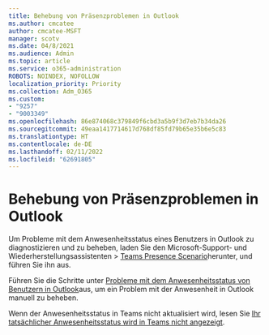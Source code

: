 ```yaml
---
title: Behebung von Präsenzproblemen in Outlook
ms.author: cmcatee
author: cmcatee-MSFT
manager: scotv
ms.date: 04/8/2021
ms.audience: Admin
ms.topic: article
ms.service: o365-administration
ROBOTS: NOINDEX, NOFOLLOW
localization_priority: Priority
ms.collection: Adm_O365
ms.custom:
- "9257"
- "9003349"
ms.openlocfilehash: 86e874068c379849f6cbd3a5b9f3d7eb7b34da26
ms.sourcegitcommit: 49eaa1417714617d768df85fd79b65e35b6e5c83
ms.translationtype: HT
ms.contentlocale: de-DE
ms.lasthandoff: 02/11/2022
ms.locfileid: "62691805"
---
```

# <a name="troubleshoot-presence-issues-in-outlook"></a>Behebung von Präsenzproblemen in Outlook

Um Probleme mit dem Anwesenheitsstatus eines Benutzers in Outlook zu diagnostizieren und zu beheben, laden Sie den Microsoft-Support- und Wiederherstellungsassistenten > [Teams Presence Scenario](https://aka.ms/SaRA-TeamsPresenceScenario)herunter, und führen Sie ihn aus.

Führen Sie die Schritte unter [Probleme mit dem Anwesenheitsstatus von Benutzern in Outlook](https://docs.microsoft.com/microsoftteams/troubleshoot/teams-im-presence/issues-with-presence-in-outlook)aus, um ein Problem mit der Anwesenheit in Outlook manuell zu beheben.

Wenn der Anwesenheitsstatus in Teams nicht aktualisiert wird, lesen Sie [Ihr tatsächlicher Anwesenheitsstatus wird in Teams nicht angezeigt](https://docs.microsoft.com/microsoftteams/troubleshoot/teams-im-presence/presence-not-show-actual-status).

